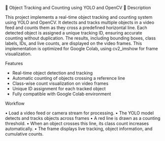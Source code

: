 🚗 Object Tracking and Counting using YOLO and OpenCV
📘 Description

This project implements a real-time object tracking and counting system using YOLO and OpenCV. It detects and tracks multiple objects in a video feed and counts them as they cross a predefined horizontal line. Each detected object is assigned a unique tracking ID, ensuring accurate counting without duplication. The results, including bounding boxes, class labels, IDs, and live counts, are displayed on the video frames.
This implementation is optimized for Google Colab, using cv2_imshow for frame visualization.

Features
- Real-time object detection and tracking  
- Automatic counting of objects crossing a reference line  
- Class-wise count visualization on video frames  
- Unique ID assignment for each tracked object  
- Fully compatible with Google Colab environment 

Workflow

• Load a video feed or camera stream for processing.
• The YOLO model detects and tracks objects across frames
• A red line is drawn as a counting threshold.
• When an object crosses this line, its class count increases automatically.
• The frame displays live tracking, object information, and cumulative counts.

